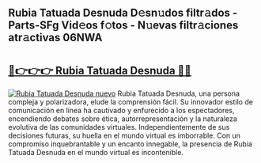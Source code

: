 ## Rubia Tatuada Desnuda D𝚎sn𝚞dos filtr𝚊dos - Parts-SFg Vid𝚎os f𝚘tos - N𝚞evas filtr𝚊ciones atr𝚊ctivas 06NWA

# <h2><a href="http://mb18z1.tromn.icu/?c=Rubia+Tatuada+Desnuda">🔗👉👉👉 Rubia Tatuada Desnuda 🔗🔗</a></h2>

[![Rubia Tatuada Desnuda nuevo](https://i.imgur.com/pEAQMta.gif)](http://mb18z1.tromn.icu/?c=Rubia+Tatuada+Desnuda)
Rubia Tatuada Desnuda, una persona compleja y polarizadora, elude la comprensión fácil. Su innovador estilo de comunicación en línea ha cautivado y enfurecido a los espectadores, encendiendo debates sobre ética, autorrepresentación y la naturaleza evolutiva de las comunidades virtuales. Independientemente de sus decisiones futuras, su huella en el mundo virtual es imborrable. Con un compromiso inquebrantable y un encanto innegable, la presencia de Rubia Tatuada Desnuda en el mundo virtual es incontenible.
